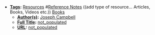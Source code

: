 - **[Tags](<Tags.md>):** [Resources](<Resources.md>) #[Reference Notes](<Reference Notes.md>) ((add type of resource... Articles, Books, Videos etc.)) [Books](<Books.md>)
    - **[Author(s)](<Author(s).md>):** [Joseph Campbell](<Joseph Campbell.md>)
    - **[Full Title](<Full Title.md>):** [not_populated](<not_populated.md>)
    - **[URL](<URL.md>):** [not_populated](<not_populated.md>)
